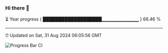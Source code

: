 ### Hi there 👋

⏳ Year progress { ███████████████████▁▁▁▁▁▁▁▁▁▁▁ } 66.46 %

---

⏰ Updated on Sat, 31 Aug 2024 06:05:56 GMT

![Progress Bar CI](https://github.com/liununu/liununu/workflows/Progress%20Bar%20CI/badge.svg)

